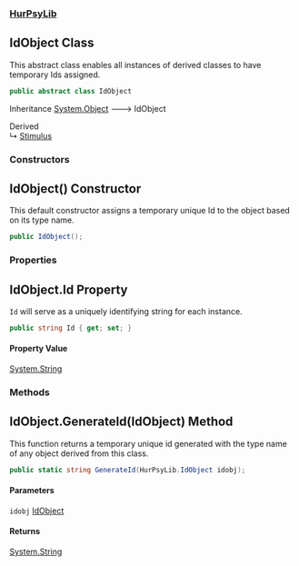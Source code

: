 ### [HurPsyLib](HurPsyLib.md 'HurPsyLib')

## IdObject Class

This abstract class enables all instances of derived classes to have temporary Ids assigned.

```csharp
public abstract class IdObject
```

Inheritance [System.Object](https://docs.microsoft.com/en-us/dotnet/api/System.Object 'System.Object') &#129106; IdObject

Derived  
&#8627; [Stimulus](HurPsyLib.Stimulus.md 'HurPsyLib.Stimulus')
### Constructors

<a name='HurPsyLib.IdObject.IdObject()'></a>

## IdObject() Constructor

This default constructor assigns a temporary unique Id to the object based on its type name.

```csharp
public IdObject();
```
### Properties

<a name='HurPsyLib.IdObject.Id'></a>

## IdObject.Id Property

`Id` will serve as a uniquely identifying string for each instance.

```csharp
public string Id { get; set; }
```

#### Property Value
[System.String](https://docs.microsoft.com/en-us/dotnet/api/System.String 'System.String')
### Methods

<a name='HurPsyLib.IdObject.GenerateId(HurPsyLib.IdObject)'></a>

## IdObject.GenerateId(IdObject) Method

This function returns a temporary unique id generated with the type name of any object derived from this class.

```csharp
public static string GenerateId(HurPsyLib.IdObject idobj);
```
#### Parameters

<a name='HurPsyLib.IdObject.GenerateId(HurPsyLib.IdObject).idobj'></a>

`idobj` [IdObject](HurPsyLib.IdObject.md 'HurPsyLib.IdObject')

#### Returns
[System.String](https://docs.microsoft.com/en-us/dotnet/api/System.String 'System.String')